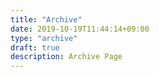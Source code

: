 ```yaml
---
title: "Archive"
date: 2019-10-19T11:44:14+09:00
type: "archive"
draft: true
description: Archive Page
---
```

